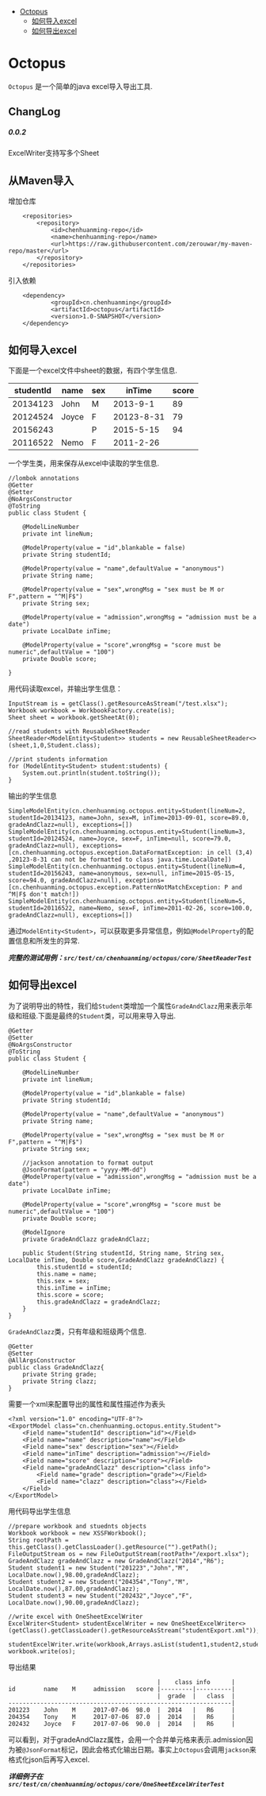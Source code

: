 <!-- TOC depthFrom:1 depthTo:6 withLinks:1 updateOnSave:1 orderedList:0 -->

- [Octopus](#octopus)
	- [如何导入excel](#如何导入excel)
	- [如何导出excel](#如何导出excel)

<!-- /TOC -->
# Octopus
 `Octopus` 是一个简单的java excel导入导出工具.

## ChangLog
##### 0.0.2
ExcelWriter支持写多个Sheet

## 从Maven导入

增加仓库

		<repositories>
		    <repository>
		        <id>chenhuanming-repo</id>
		        <name>chenhuanming-repo</name>
		        <url>https://raw.githubusercontent.com/zerouwar/my-maven-repo/master</url>
		    </repository>
		</repositories>

引入依赖

		<dependency>
				<groupId>cn.chenhuanming</groupId>
				<artifactId>octopus</artifactId>
				<version>1.0-SNAPSHOT</version>
		</dependency>

## 如何导入excel
下面是一个excel文件中sheet的数据，有四个学生信息.

| studentId | name  | sex |   inTime   | score |
| --------- | ----- | --- | ---------- | ----- |
| 20134123  | John  | M   | 2013-9-1   | 89    |
| 20124524  | Joyce | F   | 20123-8-31 | 79    |
| 20156243  |       | P   | 2015-5-15  | 94    |
| 20116522  | Nemo  | F   | 2011-2-26  |       |

一个学生类，用来保存从excel中读取的学生信息.

    //lombok annotations
    @Getter
    @Setter
    @NoArgsConstructor
    @ToString
    public class Student {

        @ModelLineNumber
        private int lineNum;

        @ModelProperty(value = "id",blankable = false)
        private String studentId;

        @ModelProperty(value = "name",defaultValue = "anonymous")
        private String name;

        @ModelProperty(value = "sex",wrongMsg = "sex must be M or F",pattern = "^M|F$")
        private String sex;

        @ModelProperty(value = "admission",wrongMsg = "admission must be a date")
        private LocalDate inTime;

        @ModelProperty(value = "score",wrongMsg = "score must be numeric",defaultValue = "100")
        private Double score;

    }

用代码读取excel，并输出学生信息：

    InputStream is = getClass().getResourceAsStream("/test.xlsx");
    Workbook workbook = WorkbookFactory.create(is);
    Sheet sheet = workbook.getSheetAt(0);

    //read students with ReusableSheetReader
    SheetReader<ModelEntity<Student>> students = new ReusableSheetReader<>(sheet,1,0,Student.class);

    //print students information
    for (ModelEntity<Student> student:students) {
        System.out.println(student.toString());
    }

输出的学生信息

    SimpleModelEntity(cn.chenhuanming.octopus.entity=Student(lineNum=2, studentId=20134123, name=John, sex=M, inTime=2013-09-01, score=89.0, gradeAndClazz=null), exceptions=[])
    SimpleModelEntity(cn.chenhuanming.octopus.entity=Student(lineNum=3, studentId=20124524, name=Joyce, sex=F, inTime=null, score=79.0, gradeAndClazz=null), exceptions=[cn.chenhuanming.octopus.exception.DataFormatException: in cell (3,4) ,20123-8-31 can not be formatted to class java.time.LocalDate])
    SimpleModelEntity(cn.chenhuanming.octopus.entity=Student(lineNum=4, studentId=20156243, name=anonymous, sex=null, inTime=2015-05-15, score=94.0, gradeAndClazz=null), exceptions=[cn.chenhuanming.octopus.exception.PatternNotMatchException: P and ^M|F$ don't match!])
    SimpleModelEntity(cn.chenhuanming.octopus.entity=Student(lineNum=5, studentId=20116522, name=Nemo, sex=F, inTime=2011-02-26, score=100.0, gradeAndClazz=null), exceptions=[])

通过`ModelEntity<Student>`，可以获取更多异常信息，例如`@ModelProperty`的配置信息和所发生的异常.

***完整的测试用例：`src/test/cn/chenhuanming/octopus/core/SheetReaderTest`***

## 如何导出excel
为了说明导出的特性，我们给`Student`类增加一个属性`GradeAndClazz`用来表示年级和班级.下面是最终的`Student`类，可以用来导入导出.

    @Getter
    @Setter
    @NoArgsConstructor
    @ToString
    public class Student {

        @ModelLineNumber
        private int lineNum;

        @ModelProperty(value = "id",blankable = false)
        private String studentId;

        @ModelProperty(value = "name",defaultValue = "anonymous")
        private String name;

        @ModelProperty(value = "sex",wrongMsg = "sex must be M or F",pattern = "^M|F$")
        private String sex;

        //jackson annotation to format output
        @JsonFormat(pattern = "yyyy-MM-dd")
        @ModelProperty(value = "admission",wrongMsg = "admission must be a date")
        private LocalDate inTime;

        @ModelProperty(value = "score",wrongMsg = "score must be numeric",defaultValue = "100")
        private Double score;

        @ModelIgnore
        private GradeAndClazz gradeAndClazz;

        public Student(String studentId, String name, String sex, LocalDate inTime, Double score,GradeAndClazz gradeAndClazz) {
            this.studentId = studentId;
            this.name = name;
            this.sex = sex;
            this.inTime = inTime;
            this.score = score;
            this.gradeAndClazz = gradeAndClazz;
        }
    }

`GradeAndClazz`类，只有年级和班级两个信息.

    @Getter
    @Setter
    @AllArgsConstructor
    public class GradeAndClazz{
        private String grade;
        private String clazz;
    }

需要一个xml来配置导出的属性和属性描述作为表头

    <?xml version="1.0" encoding="UTF-8"?>
    <ExportModel class="cn.chenhuanming.octopus.entity.Student">
        <Field name="studentId" description="id"></Field>
        <Field name="name" description="name"></Field>
        <Field name="sex" description="sex"></Field>
        <Field name="inTime" description="admission"></Field>
        <Field name="score" description="score"></Field>
        <Field name="gradeAndClazz" description="class info">
            <Field name="grade" description="grade"></Field>
            <Field name="clazz" description="class"></Field>
        </Field>
    </ExportModel>

用代码导出学生信息

    //prepare workbook and stuednts objects
    Workbook workbook = new XSSFWorkbook();
    String rootPath = this.getClass().getClassLoader().getResource("").getPath();
    FileOutputStream os = new FileOutputStream(rootPath+"/export.xlsx");
    GradeAndClazz gradeAndClazz = new GradeAndClazz("2014","R6");
    Student student1 = new Student("201223","John","M", LocalDate.now(),98.00,gradeAndClazz);
    Student student2 = new Student("204354","Tony","M", LocalDate.now(),87.00,gradeAndClazz);
    Student student3 = new Student("202432","Joyce","F", LocalDate.now(),90.00,gradeAndClazz);

    //write excel with OneSheetExcelWriter
    ExcelWriter<Student> studentExcelWriter = new OneSheetExcelWriter<>(getClass().getClassLoader().getResourceAsStream("studentExport.xml"));

    studentExcelWriter.write(workbook,Arrays.asList(student1,student2,student3));
    workbook.write(os);

导出结果

                                              |    class info      |
    id        name    M     admission   score |---------|----------|
                                              |  grade  |   class  |
    ---------------------------------------------------------------|
    201223    John    M     2017-07-06  98.0  |  2014   |   R6     |
    204354    Tony    M     2017-07-06  87.0  |  2014   |   R6     |
    202432    Joyce   F     2017-07-06  90.0  |  2014   |   R6     |

可以看到，对于gradeAndClazz属性，会用一个合并单元格来表示.admission因为被`@JsonFormat`标记，因此会格式化输出日期。事实上`Octopus`会调用`jackson`来格式化json后再写入excel.

***详细例子在 `src/test/cn/chenhuanming/octopus/core/OneSheetExcelWriterTest`***
